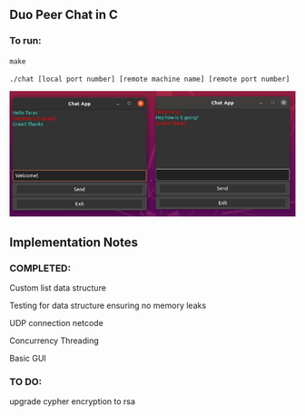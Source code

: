 ## Duo Peer Chat in C

### To run:

`make`

`./chat [local port number] [remote machine name] [remote port number]`

![demo_image](ChatDemoImage.png)


## Implementation Notes

### COMPLETED:

Custom list data structure

Testing for data structure ensuring no memory leaks

UDP connection netcode

Concurrency Threading

Basic GUI


### TO DO: 

upgrade cypher encryption to rsa


